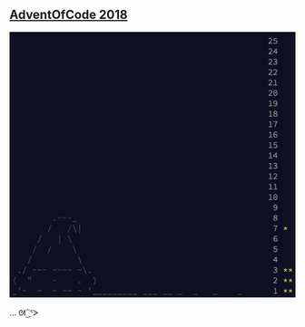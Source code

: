## [AdventOfCode 2018](https://adventofcode.com/2018/)

![progress](https://github.com/nmcb/aoc2018/blob/main/docs/images/progress.png?raw=true)

... ᘛ⁐̤ᕐᐷ
